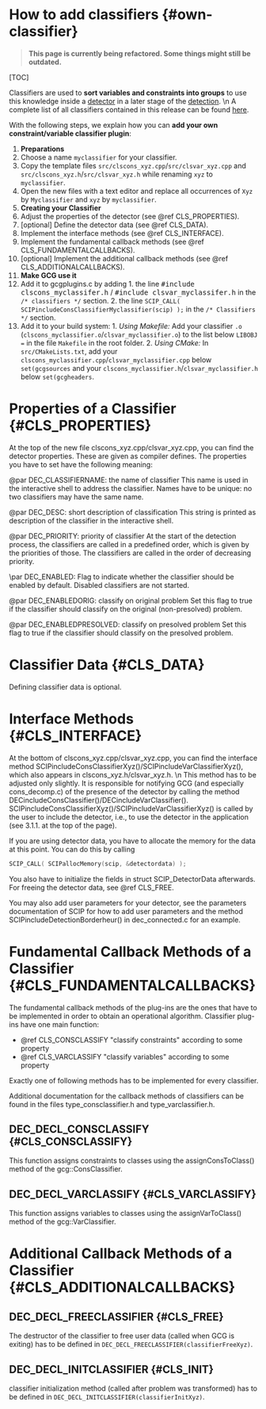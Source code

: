 # How to add classifiers {#own-classifier}
> **This page is currently being refactored. Some things might still be outdated.**

[TOC]

Classifiers are used to **sort variables and constraints into groups** to use this knowledge
inside a [detector](#detectors) in a later stage of the [detection](#detection-process).
\n
A complete list of all classifiers contained in this release can be found [here](#classifiers).

With the following steps, we explain how you can **add your own constraint/variable classifier plugin**:
1. **Preparations**
  1. Choose a name `myclassifier` for your classifier.
  2. Copy the template files `src/clscons_xyz.cpp`/`src/clsvar_xyz.cpp` and `src/clscons_xyz.h`/`src/clsvar_xyz.h`
   while renaming `xyz` to `myclassifier`.
  3. Open the new files with a text editor and replace all occurrences of `Xyz` by `Myclassifier` and `xyz` by `myclassifier`.
2. **Creating your Classifier**
  1. Adjust the properties of the detector (see @ref CLS_PROPERTIES).
  2. [optional] Define the detector data (see @ref CLS_DATA).
  3. Implement the interface methods (see @ref CLS_INTERFACE).
  4. Implement the fundamental callback methods (see @ref CLS_FUNDAMENTALCALLBACKS).
  5. [optional] Implement the additional callback methods (see @ref CLS_ADDITIONALCALLBACKS).
3. **Make GCG use it**
  1. Add it to gcgplugins.c by adding
    1. the line <tt>\#include clscons_myclassifer.h</tt> / <tt>\#include clsvar_myclassifer.h</tt> in the `/* classifiers */` section.
    2. the line `SCIP_CALL( SCIPincludeConsClassifierMyclassifier(scip) );` in  the `/* Classifiers */` section.
  2. Add it to your build system:
    1. _Using Makefile:_ Add your classifier `.o` (`clscons_myclassifier.o`/`clsvar_myclassifier.o`) to the list below `LIBOBJ =` in the file `Makefile` in the root folder.
    2. _Using CMake:_ In `src/CMakeLists.txt`, add your `clscons_myclassifier.cpp`/`clsvar_myclassifier.cpp` below `set(gcgsources` and your
   `clscons_myclassifier.h`/`clsvar_myclassifier.h` below `set(gcgheaders`.


# Properties of a Classifier {#CLS_PROPERTIES}

At the top of the new file clscons_xyz.cpp/clsvar_xyz.cpp, you can find the detector properties.
These are given as compiler defines.
The properties you have to set have the following meaning:

@par DEC_CLASSIFIERNAME: the name of classifier
This name is used in the interactive shell to address the classifier. Names have to be unique: no two classifiers may have the same name.

@par DEC_DESC: short description of classification
This string is printed as description of the classifier in the interactive shell.

@par DEC_PRIORITY: priority of classifier
At the start of the detection process, the classifiers are called in a predefined order, which is given by the priorities of those. The classifiers are called in the order of decreasing priority.

\par DEC_ENABLED: Flag to indicate whether the classifier should be enabled by default.
Disabled classifiers are not started.

@par DEC_ENABLEDORIG: classify on original problem
Set this flag to true if the classifier should classify on the original (non-presolved) problem.

@par DEC_ENABLEDPRESOLVED: classify on presolved problem
Set this flag to true if the classifier should classify on the presolved problem.

# Classifier Data {#CLS_DATA}
Defining classifier data is optional.

# Interface Methods {#CLS_INTERFACE}
At the bottom of clscons_xyz.cpp/clsvar_xyz.cpp, you can find the interface method SCIPincludeConsClassifierXyz()/SCIPincludeVarClassifierXyz(),
which also appears in clscons_xyz.h/clsvar_xyz.h.
\n
This method has to be adjusted only slightly.
It is responsible for notifying GCG (and especially cons_decomp.c) of the presence of the detector by calling the method
DECincludeConsClassifier()/DECincludeVarClassifier().
SCIPincludeConsClassifierXyz()/SCIPincludeVarClassifierXyz() is called by the user to include the detector,
i.e., to use the detector in the application (see 3.1.1. at the top of the page).

If you are using detector data, you have to allocate the memory for the data at this point.
You can do this by calling
```C
SCIP_CALL( SCIPallocMemory(scip, &detectordata) );
```
You also have to initialize the fields in struct SCIP_DetectorData afterwards. For freeing the
detector data, see @ref CLS_FREE.

You may also add user parameters for your detector, see the parameters documentation of SCIP for how to add user parameters and
the method SCIPincludeDetectionBorderheur() in dec_connected.c for an example.


# Fundamental Callback Methods of a Classifier {#CLS_FUNDAMENTALCALLBACKS}
The fundamental callback methods of the plug-ins are the ones that have to be implemented in order to obtain
an operational algorithm. Classifier plug-ins have one main function:
 * @ref CLS_CONSCLASSIFY "classify constraints" according to some property  
 * @ref CLS_VARCLASSIFY "classify variables" according to some property

Exactly one of following methods has to be implemented for every classifier.

Additional documentation for the callback methods of classifiers can be found in the
files type_consclassifier.h and type_varclassifier.h.

## DEC_DECL_CONSCLASSIFY {#CLS_CONSCLASSIFY}
This function assigns constraints to classes using the assignConsToClass() method of the gcg::ConsClassifier.

## DEC_DECL_VARCLASSIFY {#CLS_VARCLASSIFY}
This function assigns variables to classes using the assignVarToClass() method of the gcg::VarClassifier.

# Additional Callback Methods of a Classifier {#CLS_ADDITIONALCALLBACKS}

## DEC_DECL_FREECLASSIFIER {#CLS_FREE}
The destructor of the classifier to free user data (called when GCG is exiting) has to be defined in `DEC_DECL_FREECLASSIFIER(classifierFreeXyz)`.

## DEC_DECL_INITCLASSIFIER {#CLS_INIT}
classifier initialization method (called after problem was transformed) has to be defined in `DEC_DECL_INITCLASSIFIER(classifierInitXyz)`.
